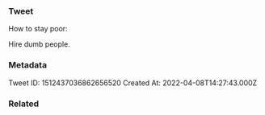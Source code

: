 ### Tweet
How to stay poor:

Hire dumb people.

### Metadata
Tweet ID: 1512437036862656520
Created At: 2022-04-08T14:27:43.000Z

### Related

